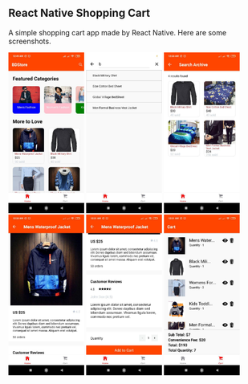 ## React Native Shopping Cart

A simple shopping cart app made by React Native. Here are some screenshots.

<img src="./assets/images/screenshot-1.jpg" width="30%" height="30%"></img> <img src="./assets/images/screenshot-2.jpg" width="30%" height="30%"></img> <img src="./assets/images/screenshot-3.jpg" width="30%" height="30%"></img> <img src="./assets/images/screenshot-4.jpg" width="30%" height="30%"></img> <img src="./assets/images/screenshot-5.jpg" width="30%" height="30%"></img> <img src="./assets/images/screenshot-6.jpg" width="30%" height="30%"></img> 
